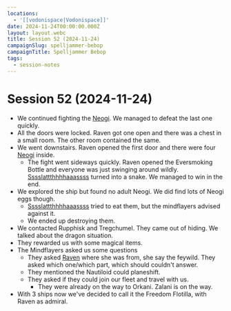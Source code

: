 ```yaml
---
locations:
  - '[[vodonispace|Vodonispace]]'
date: 2024-11-24T00:00:00.000Z
layout: layout.webc
title: Session 52 (2024-11-24)
campaignSlug: spelljammer-bebop
campaignTitle: Spelljammer Bebop
tags:
  - session-notes
---
```

# Session 52 (2024-11-24)

- We continued fighting the [Neogi](neogi.md). We managed to defeat the last one quickly.
- All the doors were locked. Raven got one open and there was a chest in a small room. The other room contained the same.
- We went downstairs. Raven opened the first door and there were four [Neogi](neogi.md) inside.
	- The fight went sideways quickly. Raven opened the Eversmoking Bottle and everyone was just swinging around wildly. [Sssslattthhhhaaassss](sssslattthhhhaaassss.md) turned into a snake. We managed to win in the end.
- We explored the ship but found no adult Neogi. We did find lots of Neogi eggs though.
	- [Sssslattthhhhaaassss](sssslattthhhhaaassss.md) tried to eat them, but the mindflayers advised against it.
	- We ended up destroying them.
- We contacted Rupphisk and Tregchumel. They came out of hiding. We talked about the dragon situation.
- They rewarded us with some magical items.
- The Mindflayers asked us some questions
	- They asked [Raven](raven.md) where she was from, she say the feywild. They asked which one/which part, which should couldn't answer.
	- They mentioned the Nautiloid could planeshift.
	- They asked if they could join our fleet and travel with us.
		- They were already on the way to Orkani. Zalani is on the way.
- With 3 ships now we've decided to call it the Freedom Flotilla, with Raven as admiral.
